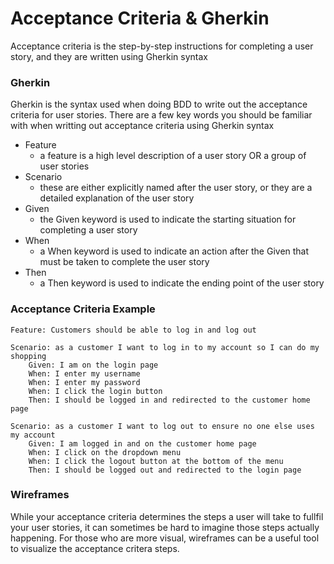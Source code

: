 # Acceptance Criteria & Gherkin
Acceptance criteria is the step-by-step instructions for completing a user story, and they are written using Gherkin syntax

### Gherkin
Gherkin is the syntax used when doing BDD to write out the acceptance criteria for user stories. There are a few key words you should be familiar with when writting out acceptance criteria using Gherkin syntax
- Feature
    - a feature is a high level description of a user story OR a group of user stories
- Scenario
    - these are either explicitly named after the user story, or they are a detailed explanation of the user story
- Given
    - the Given keyword is used to indicate the starting situation for completing a user story
- When
    - a When keyword is used to indicate an action after the Given that must be taken to complete the user story
- Then
    - a Then keyword is used to indicate the ending point of the user story

### Acceptance Criteria Example
```gherkin
Feature: Customers should be able to log in and log out

Scenario: as a customer I want to log in to my account so I can do my shopping
    Given: I am on the login page
    When: I enter my username
    When: I enter my password
    When: I click the login button
    Then: I should be logged in and redirected to the customer home page

Scenario: as a customer I want to log out to ensure no one else uses my account
    Given: I am logged in and on the customer home page
    When: I click on the dropdown menu
    When: I click the logout button at the bottom of the menu
    Then: I should be logged out and redirected to the login page
```
### Wireframes
While your acceptance criteria determines the steps a user will take to fullfil your user stories, it can sometimes be hard to imagine those steps actually happening. For those who are more visual, wireframes can be a useful tool to visualize the acceptance critera steps.